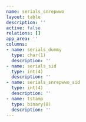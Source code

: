 ```yaml
---
name: serials_snrepwwo
layout: table
description: ''
active: false
relations: []
app_area: ''
columns:
- name: serials_dummy
  type: char(1)
  description: ''
- name: serials_sid
  type: int(4)
  description: ''
- name: serials_snrepwwo_sid
  type: int(4)
  description: ''
- name: tstamp
  type: binary(8)
  description: ''
---
```


